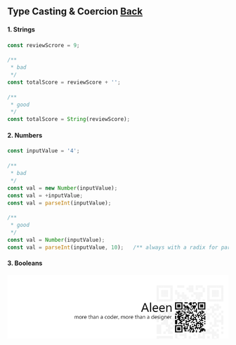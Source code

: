 ## Type Casting & Coercion [**Back**](./../README.md)

#### 1. Strings

```js
const reviewScrore = 9;

/**
 * bad
 */
const totalScore = reviewScore + '';

/**
 * good
 */
const totalScore = String(reviewScore);
```

#### 2. Numbers

```js
const inputValue = '4';

/**
 * bad
 */
const val = new Number(inputValue);
const val = +inputValue;
const val = parseInt(inputValue);

/**
 * good
 */
const val = Number(inputValue);
const val = parseInt(inputValue, 10);   /** always with a radix for parsing strings when using parseInt    */
```

#### 3. Booleans


<a href="http://aleen42.github.io/" target="_blank" ><img src="./../pic/tail.gif"></a>